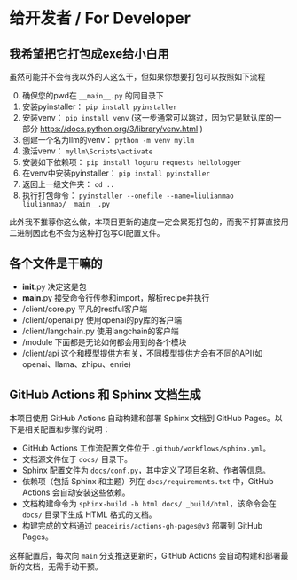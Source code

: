 # 给开发者 / For Developer

## 我希望把它打包成exe给小白用

虽然可能并不会有我以外的人这么干，但如果你想要打包可以按照如下流程

0. 确保您的pwd在 `__main__.py` 的同目录下
1. 安装pyinstaller： `pip install pyinstaller`
2. 安装venv： `pip install venv` (这一步通常可以跳过，因为它是默认库的一部分 https://docs.python.org/3/library/venv.html )
3. 创建一个名为llm的venv： `python -m venv myllm`
4. 激活venv： `myllm\Scripts\activate`
5. 安装如下依赖项： `pip install loguru requests hellologger`
6. 在venv中安装pyinstaller： `pip install pyinstaller`
7. 返回上一级文件夹： `cd ..`
8. 执行打包命令： `pyinstaller --onefile --name=liulianmao liulianmao/__main__.py`

此外我不推荐你这么做，本项目更新的速度一定会累死打包的，而我不打算直接用二进制因此也不会为这种打包写CI配置文件。

## 各个文件是干嘛的

* __init__.py 决定这是包
* __main__.py 接受命令行传参和import，解析recipe并执行
* /client/core.py 平凡的restful客户端
* /client/openai.py 使用openai的py库的客户端
* /client/langchain.py 使用langchain的客户端
* /module 下面都是无论如何都会用到的各个模块
* /client/api 这个和模型提供方有关，不同模型提供方会有不同的API(如openai、llama、zhipu、enrie)

## GitHub Actions 和 Sphinx 文档生成

本项目使用 GitHub Actions 自动构建和部署 Sphinx 文档到 GitHub Pages。以下是相关配置和步骤的说明：

- GitHub Actions 工作流配置文件位于 `.github/workflows/sphinx.yml`。
- 文档源文件位于 `docs/` 目录下。
- Sphinx 配置文件为 `docs/conf.py`，其中定义了项目名称、作者等信息。
- 依赖项（包括 Sphinx 和主题）列在 `docs/requirements.txt` 中，GitHub Actions 会自动安装这些依赖。
- 文档构建命令为 `sphinx-build -b html docs/ _build/html`，该命令会在 `docs/` 目录下生成 HTML 格式的文档。
- 构建完成的文档通过 `peaceiris/actions-gh-pages@v3` 部署到 GitHub Pages。

这样配置后，每次向 `main` 分支推送更新时，GitHub Actions 会自动构建和部署最新的文档，无需手动干预。
